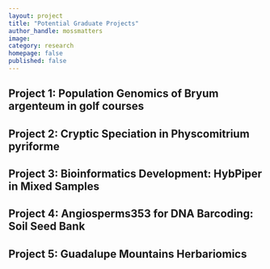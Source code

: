 ```yaml
---
layout: project
title: "Potential Graduate Projects"
author_handle: mossmatters
image:
category: research
homepage: false
published: false
---
```


## Project 1: Population Genomics of Bryum argenteum in golf courses

## Project 2: Cryptic Speciation in Physcomitrium pyriforme

## Project 3: Bioinformatics Development: HybPiper in Mixed Samples

## Project 4: Angiosperms353 for DNA Barcoding: Soil Seed Bank

## Project 5: Guadalupe Mountains Herbariomics
